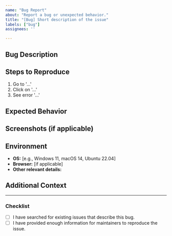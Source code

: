 ```yaml
---
name: "Bug Report"
about: "Report a bug or unexpected behavior."
title: "[Bug] Short description of the issue"
labels: ["bug"]
assignees: ''

---
```


## Bug Description

## Steps to Reproduce
1. Go to '...'
2. Click on '...'
3. See error '...'

## Expected Behavior

## Screenshots (if applicable)

## Environment
- **OS:** [e.g., Windows 11, macOS 14, Ubuntu 22.04]
- **Browser:** [if applicable]
- **Other relevant details:**

## Additional Context

---

### Checklist
- [ ] I have searched for existing issues that describe this bug.
- [ ] I have provided enough information for maintainers to reproduce the issue.
